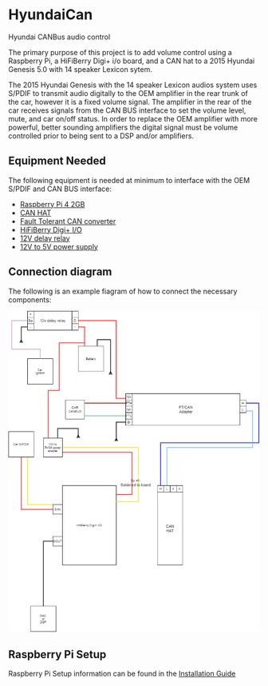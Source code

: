 # HyundaiCan
Hyundai CANBus audio control

The primary purpose of this project is to add volume control using a Raspberry Pi, a HiFiBerry Digi+ i/o board, and a CAN hat to a 2015 Hyundai Genesis 5.0 with 14 speaker Lexicon sytem.

The 2015 Hyundai Genesis with the 14 speaker Lexicon audios system uses S/PDIF to transmit audio digitally to the OEM amplifier in the rear trunk of the car, however it is a fixed volume signal. The amplifier in the rear of the car receives signals from the CAN BUS interface to set the volume level, mute, and car on/off status. In order to replace the OEM amplifier with more powerful, better sounding amplifiers the digital signal must be volume controlled prior to being sent to a DSP and/or amplifiers.

## Equipment Needed
The following equipment is needed at minimum to interface with the OEM S/PDIF and CAN BUS interface:

* [Raspberry Pi 4 2GB](https://www.pishop.us/product/raspberry-pi-4-model-b-2gb/?src=raspberrypi)
* [CAN HAT](https://www.amazon.com/RS485-CAN-HAT-Long-Distance-Communication/dp/B07VMB1ZKH)
* [Fault Tolerant CAN converter](https://www.aliexpress.com/item/4000591542373.html)
* [HiFiBerry Digi+ I/O](https://www.hifiberry.com/shop/boards/hifiberry-digi-io/)
* [12V delay relay](https://www.amazon.com/gp/product/B08V5CL4BD/)
* [12V to 5V power supply](https://www.amazon.com/dp/B00CBCGAL8)

## Connection diagram
The following is an example fiagram of how to connect the necessary components:

![Diagram](images/CANBusConnections.png)

## Raspberry Pi Setup
Raspberry Pi Setup information can be found in the [Installation Guide](INSTALL.md)
